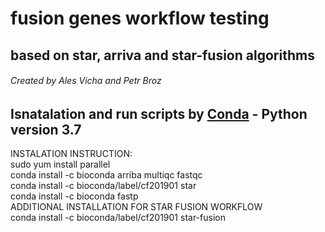 # fusion genes workflow testing
## based on star, arriva and star-fusion algorithms
###### Created by Ales Vicha and Petr Broz
## Isnatalation and run scripts by [Conda](https://www.anaconda.com/distribution/) - Python version 3.7

INSTALATION INSTRUCTION:  
sudo yum install parallel  
conda install -c bioconda arriba multiqc fastqc  
conda install -c bioconda/label/cf201901 star  
conda install -c bioconda fastp  
ADDITIONAL INSTALLATION FOR STAR FUSION WORKFLOW  
conda install -c bioconda/label/cf201901 star-fusion  
